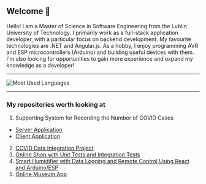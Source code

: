 ## Welcome 👋

Hello! I am a Master of Science in Software Engineering from the Lublin University of Technology. I primarily work as a full-stack application developer, with a particular focus on backend development. My favourite technologies are .NET and Angular.js. As a hobby, I enjoy programming AVR and ESP microcontrollers (Arduino) and building useful devices with them. I'm also looking for opportunities to gain more experience and expand my knowledge as a developer!

---

![Most Used Languages](https://github-readme-stats.vercel.app/api/top-langs/?username=kkmp&layout=compact)

---

### My repositories worth looking at
1. Supporting System for Recording the Number of COVID Cases
  - [Server Application](https://github.com/kkmp/SSC)
  - [Client Application](https://github.com/kkmp/ssc-client)
2. [COVID Data Integration Project](https://github.com/kkmp/COVID-Data-Integration-Project)
3. [Online Shop with Unit Tests and Integration Tests](https://github.com/kkmp/Shop)
4. [Smart Humidifier with Data Logging and Remote Control Using React and Arduino/ESP](https://github.com/kkmp/Smart-Humidifier)
5. [Online Museum App](https://github.com/kkmp/museum)
